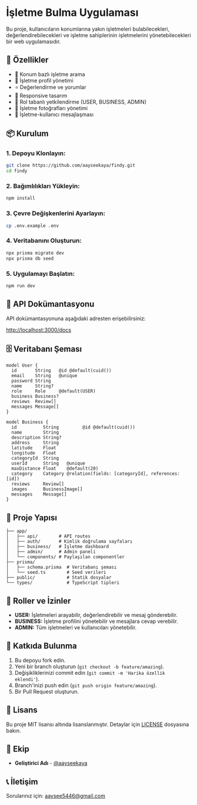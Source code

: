 # İşletme Bulma Uygulaması

Bu proje, kullanıcıların konumlarına yakın işletmeleri bulabilecekleri, değerlendirebilecekleri ve işletme sahiplerinin işletmelerini yönetebilecekleri bir web uygulamasıdır.

## 🚀 Özellikler

- 📍 Konum bazlı işletme arama
- 🏢 İşletme profil yönetimi
- ⭐ Değerlendirme ve yorumlar
- 📱 Responsive tasarım
- 🔐 Rol tabanlı yetkilendirme (USER, BUSINESS, ADMIN)
- 📸 İşletme fotoğrafları yönetimi
- 💬 İşletme-kullanıcı mesajlaşması

## 📦 Kurulum

### 1. Depoyu Klonlayın:
```bash
git clone https://github.com/aayseekaya/findy.git
cd findy
```

### 2. Bağımlılıkları Yükleyin:
```bash
npm install
```

### 3. Çevre Değişkenlerini Ayarlayın:
```bash
cp .env.example .env
```

### 4. Veritabanını Oluşturun:
```bash
npx prisma migrate dev
npx prisma db seed
```

### 5. Uygulamayı Başlatın:
```bash
npm run dev
```

## 📝 API Dokümantasyonu

API dokümantasyonuna aşağıdaki adresten erişebilirsiniz:

[http://localhost:3000/docs](http://localhost:3000/docs)

## 🗄️ Veritabanı Şeması

```prisma
model User {
  id       String   @id @default(cuid())
  email    String   @unique
  password String
  name     String?
  role     Role     @default(USER)
  business Business?
  reviews  Review[]
  messages Message[]
}

model Business {
  id          String         @id @default(cuid())
  name        String
  description String?
  address     String
  latitude    Float
  longitude   Float
  categoryId  String
  userId      String   @unique
  maxDistance Float    @default(20)
  category    Category @relation(fields: [categoryId], references: [id])
  reviews     Review[]
  images      BusinessImage[]
  messages    Message[]
}
```

## 📁 Proje Yapısı

```
├── app/
│   ├── api/        # API routes
│   ├── auth/       # Kimlik doğrulama sayfaları
│   ├── business/   # İşletme dashboard
│   ├── admin/      # Admin paneli
│   └── components/ # Paylaşılan componentler
├── prisma/
│   ├── schema.prisma  # Veritabanı şeması
│   └── seed.ts        # Seed verileri
├── public/            # Statik dosyalar
└── types/             # TypeScript tipleri
```

## 🔐 Roller ve İzinler

- **USER:** İşletmeleri arayabilir, değerlendirebilir ve mesaj gönderebilir.
- **BUSINESS:** İşletme profilini yönetebilir ve mesajlara cevap verebilir.
- **ADMIN:** Tüm işletmeleri ve kullanıcıları yönetebilir.

## 🤝 Katkıda Bulunma

1. Bu depoyu fork edin.
2. Yeni bir branch oluşturun (`git checkout -b feature/amazing`).
3. Değişikliklerinizi commit edin (`git commit -m 'Harika özellik eklendi'`).
4. Branch'inizi push edin (`git push origin feature/amazing`).
5. Bir Pull Request oluşturun.

## 📄 Lisans

Bu proje MIT lisansı altında lisanslanmıştır. Detaylar için [LICENSE](LICENSE) dosyasına bakın.

## 👥 Ekip

- **Geliştirici Adı** - [@aayseekaya](https://github.com/aayseekaya)

## 📞 İletişim

Sorularınız için: [aaysee5446@gmail.com](mailto:aaysee5446@gmail.com)

